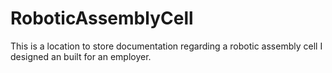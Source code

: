 # RoboticAssemblyCell
This is a location to store documentation regarding a robotic assembly cell I designed an built for an employer.
